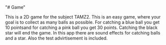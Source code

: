 "# Game" 

This is a 2D game for the subject TAMZ2.
This is an easy game, where your goal is to collect as many balls as possible.
For catching a blue ball you get 10 pointsand for catching a pink ball you get 30 points.
Catching the black star will end the game.
In this app there are sound effects for catching balls and a star.
Also the test advirtisement is included.